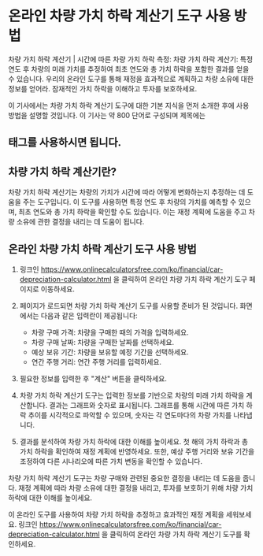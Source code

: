 온라인 차량 가치 하락 계산기 도구 사용 방법
=========================

차량 가치 하락 계산기 | 시간에 따른 차량 가치 하락 측정: 차량 가치 하락 계산기: 특정 연도 후 차량의 미래 가치를 추정하여 최초 연도와 총 가치 하락을 포함한 결과를 얻을 수 있습니다. 우리의 온라인 도구를 통해 재정을 효과적으로 계획하고 차량 소유에 대한 정보를 얻어라. 잠재적인 가치 하락을 이해하고 투자를 보호하세요.

이 기사에서는 차량 가치 하락 계산기 도구에 대한 기본 지식을 먼저 소개한 후에 사용 방법을 설명할 것입니다. 이 기사는 약 800 단어로 구성되며 제목에는

 태그를 사용하시면 됩니다. 
----------------

차량 가치 하락 계산기란?
--------------

차량 가치 하락 계산기는 차량의 가치가 시간에 따라 어떻게 변화하는지 추정하는 데 도움을 주는 도구입니다. 이 도구를 사용하면 특정 연도 후 차량의 가치를 예측할 수 있으며, 최초 연도와 총 가치 하락을 확인할 수도 있습니다. 이는 재정 계획에 도움을 주고 차량 소유에 관한 결정을 내리는 데 도움이 됩니다.

온라인 차량 가치 하락 계산기 도구 사용 방법
-------------------------

1. 링크인 <https://www.onlinecalculatorsfree.com/ko/financial/car-depreciation-calculator.html> 을 클릭하여 온라인 차량 가치 하락 계산기 도구 페이지로 이동하세요.
2. 페이지가 로드되면 차량 가치 하락 계산기 도구를 사용할 준비가 된 것입니다. 화면에서는 다음과 같은 입력란이 제공됩니다:
    
    
    - 차량 구매 가격: 차량을 구매한 때의 가격을 입력하세요.
    - 차량 구매 날짜: 차량을 구매한 날짜를 선택하세요.
    - 예상 보유 기간: 차량을 보유할 예정 기간을 선택하세요.
    - 연간 주행 거리: 연간 주행 거리를 입력하세요.
3. 필요한 정보를 입력한 후 "계산" 버튼을 클릭하세요.
4. 차량 가치 하락 계산기 도구는 입력한 정보를 기반으로 차량의 미래 가치 하락을 계산합니다. 결과는 그래프와 숫자로 표시됩니다. 그래프를 통해 시간에 따른 가치 하락 추이를 시각적으로 파악할 수 있으며, 숫자는 각 연도마다의 차량 가치를 나타냅니다.
5. 결과를 분석하여 차량 가치 하락에 대한 이해를 높이세요. 첫 해의 가치 하락과 총 가치 하락을 확인하여 재정 계획에 반영하세요. 또한, 예상 주행 거리와 보유 기간을 조정하여 다른 시나리오에 따른 가치 변동을 확인할 수 있습니다.

차량 가치 하락 계산기 도구는 차량 구매와 관련된 중요한 결정을 내리는 데 도움을 줍니다. 재정 계획에 따라 차량 소유에 대한 결정을 내리고, 투자를 보호하기 위해 차량 가치 하락에 대한 이해를 높이세요.

이 온라인 도구를 사용하여 차량 가치 하락을 추정하고 효과적인 재정 계획을 세워보세요. 링크인 <https://www.onlinecalculatorsfree.com/ko/financial/car-depreciation-calculator.html> 을 클릭하여 온라인 차량 가치 하락 계산기 도구를 확인하세요.